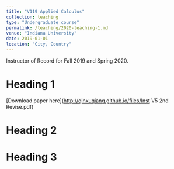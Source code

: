 ```yaml
---
title: "V119 Applied Calculus"
collection: teaching
type: "Undergraduate course"
permalink: /teaching/2020-teaching-1.md
venue: "Indiana University"
date: 2019-01-01
location: "City, Country"
---
```


Instructor of Record for Fall 2019 and Spring 2020.


Heading 1
======
[Download paper here](http://qinxuqiang.github.io/files/Inst V5 2nd Revise.pdf)

Heading 2
======

Heading 3
======
